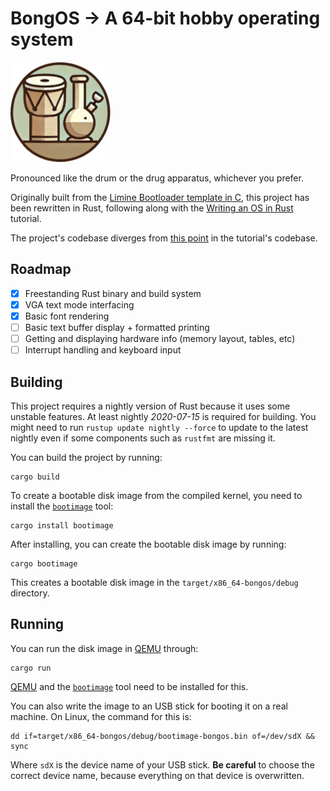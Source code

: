 # BongOS -> A 64-bit hobby operating system

![Temporary Logo](bongos_logo.png)

Pronounced like the drum or the drug apparatus, whichever you prefer.

Originally built from the 
[Limine Bootloader template in C](https://github.com/limine-bootloader/limine-c-template), 
this project has been rewritten in Rust, following along with the 
[Writing an OS in Rust](https://os.phil-opp.com/) tutorial. 

The project's codebase diverges from 
[this point](https://github.com/phil-opp/blog_os/tree/post-02) in the tutorial's
codebase.

## Roadmap

- [x] Freestanding Rust binary and build system
- [x] VGA text mode interfacing
- [x] Basic font rendering
- [ ] Basic text buffer display + formatted printing
- [ ] Getting and displaying hardware info (memory layout, tables, etc)
- [ ] Interrupt handling and keyboard input

## Building

This project requires a nightly version of Rust because it uses some unstable 
features. At least nightly _2020-07-15_ is required for building. You might need 
to run `rustup update nightly --force` to update to the latest nightly even if 
some components such as `rustfmt` are missing it.

You can build the project by running:

```
cargo build
```

To create a bootable disk image from the compiled kernel, you need to install 
the [`bootimage`] tool:

[`bootimage`]: https://github.com/rust-osdev/bootimage

```
cargo install bootimage
```

After installing, you can create the bootable disk image by running:

```
cargo bootimage
```

This creates a bootable disk image in the `target/x86_64-bongos/debug` 
directory.

## Running

You can run the disk image in [QEMU] through:

[QEMU]: https://www.qemu.org/

```
cargo run
```

[QEMU] and the [`bootimage`] tool need to be installed for this.

You can also write the image to an USB stick for booting it on a real machine. 
On Linux, the command for this is:

```
dd if=target/x86_64-bongos/debug/bootimage-bongos.bin of=/dev/sdX && sync
```

Where `sdX` is the device name of your USB stick. **Be careful** to choose the 
correct device name, because everything on that device is overwritten.
